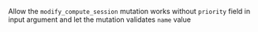 Allow the `modify_compute_session` mutation works without `priority` field in input argument and let the mutation validates `name` value
